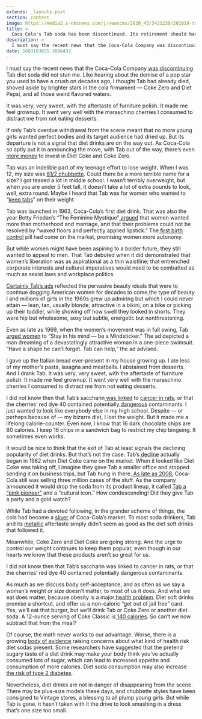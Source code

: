 ```yaml
--- 
extends: _layouts.post 
section: content 
image: https://media2.s-nbcnews.com/j/newscms/2020_43/3421230/201019-tab-soda-think-main-cover-cs_af35432b9eb848e6504f6ca2b5dacd03.nbcnews-fp-1200-630.jpg 
title: > 
  Coca Cola's Tab soda has been discontinued. Its retirement should have come decades ago. 
description: > 
  I must say the recent news that the Coca-Cola Company was discontinuing Tab diet soda did not stun me.But its departure is not a signal that diet drinks are on the way out.It would be nice to think that the exit of Tab at least signals the declining popularity of diet drinks.Yes, we’ll eat that burger, but we’ll drink Tab or Coke Zero or another diet soda.Diet soda consumption may also increase the risk of type 2 diabetes. 
date: 1603183855.3886437 
--- 
```

<div><p class="endmarkEnabled">I must say the recent news that the Coca-Cola Company<a href="https://www.nbcnews.com/business/business-news/coca-cola-will-stop-selling-tab-other-products-end-2020-n1243728"> was discontinuing</a> Tab diet soda did not stun me. Like hearing about the demise of a pop star you used to have a crush on decades ago, I thought Tab had already died, shoved aside by brighter stars in the cola firmament &#8212; Coke Zero and Diet Pepsi, and all those weird flavored waters.</p><p class="text___34YRE ma0 mt6 f8 lh-none founders-cond">It was very, very sweet, with the aftertaste of furniture polish. It made me feel grownup. It went very well with the maraschino cherries I consumed to distract me from not eating desserts.</p><p class="endmarkEnabled">If only Tab&#8217;s overdue withdrawal from the scene meant that no more young girls wanted perfect bodies and its target audience had dried up. But its departure is not a signal that diet drinks are on the way out. As Coca-Cola so aptly put it in announcing the move, with Tab out of the way, there&#8217;s even <a href="https://www.coca-colacompany.com/news/coca-cola-reshapes-beverage-portfolio-for-growth-and-scale">more money</a> to invest in Diet Coke and Coke Zero.</p><p></p><p id="taboolaReadMoreBelow"></p><p class="endmarkEnabled">Tab was an indelible part of my teenage effort to lose weight. When I was 12, my size was <a href="https://boingboing.net/2011/11/18/chubettes-the-badly-named-clo.html">81/2 chubbette</a>. Could there be a more terrible name for a size? I got teased a lot in middle school. I wasn&#8217;t terribly overweight, but when you are under 5 feet tall, it doesn&#8217;t take a lot of extra pounds to look, well, extra round. Maybe I heard that Tab was for women who wanted to &#8220;<a href="https://kutv.com/news/nation-world/rip-tab-coke-discontinuing-its-first-diet-drink">keep tabs</a>&#8221; on their weight.</p><p class="endmarkEnabled">Tab was launched in 1963, Coca-Cola&#8217;s first diet drink. That was also the year Betty Friedan&#8217;s &#8220;The Feminine Mystique&#8221;<a href="https://www.goodreads.com/author/quotes/21798.Betty_Friedan"> argued</a> that women wanted more than motherhood and marriage, and that their problems could not be resolved by &#8220;waxed floors and perfectly applied lipstick.&#8221; The<a href="https://www.plannedparenthood.org/files/1514/3518/7100/Pill_History_FactSheet.pdf"> first birth control</a> pill had come on the market, promising women more autonomy.</p><p class="endmarkEnabled">But while women might have been aspiring to a bolder future, they still wanted to appeal to men. That Tab debuted when it did demonstrated that women&#8217;s liberation was as aspirational as a thin waistline; that entrenched corporate interests and cultural imperatives would need to be combatted as much as sexist laws and workplace politics.</p><p class="endmarkEnabled"><a href="https://www.nbcnews.com/nightly-news/video/tab-fizzles-out-as-coca-cola-retires-its-first-diet-soda-94007877591">Certainly Tab&#8217;s ads</a> reflected the pervasive beauty ideals that were to continue dogging American women for decades to come,the type of beauty I and millions of girls in the 1960s grew up admiring but which I could never attain &#8212; lean, tan, usually blonde; attractive in a bikini, on a bike or picking up their toddler, while showing off how swell they looked in shorts. They were hip but wholesome, sexy but subtle, energetic but nonthreatening.</p><p class="endmarkEnabled">Even as late as 1969, when the women&#8217;s movement was in full swing, Tab<a href="http://blog.modernmechanix.com/stay-in-his-mind-be-a-mindsticker/"> urged women</a> to &#8220;Stay in his mind &#8212; be a Mindsticker.&#8221; The ad depicted a man dreaming of a devastatingly attractive woman in a one-piece swimsuit. &#8220;Have a shape he can&#8217;t forget. Tab can help,&#8221; the ad advised.</p><p></p><p class="endmarkEnabled">I gave up the Italian bread ever-present in my house growing up. I ate less of my mother&#8217;s pasta, lasagna and meatballs. I abstained from desserts. And I drank Tab. It was very, very sweet, with the aftertaste of furniture polish. It made me feel grownup. It went very well with the maraschino cherries I consumed to distract me from not eating desserts.</p><p class="endmarkEnabled">I did not know then that Tab&#8217;s saccharin<a href="https://cspinet.org/new/201312311.html"> was linked</a> to <a href="https://www.ncbi.nlm.nih.gov/pmc/articles/PMC1637197/#:~:text=Saccharin%20is%20carcinogenic%20for%20the,bladder%20carcinogenesis%20than%20female%20rats">cancer in rats</a>, or that the cherries&#8217; red dye 40 contained potentially<a href="https://www.healthline.com/nutrition/food-dyes#TOC_TITLE_HDR_4"> dangerous</a> contaminants. I just wanted to look like everybody else in my high school. Despite &#8212; or perhaps because of &#8212; my bizarre diet, I lost the weight. But it made me a lifelong calorie-counter. Even now, I know that 16 dark chocolate chips are 80 calories. I keep 16 chips in a sandwich bag to restrict my chip bingeing. It sometimes even works.</p><p class="endmarkEnabled">It would be nice to think that the exit of Tab at least signals the declining popularity of diet drinks. But that&#8217;s not the case. Tab&#8217;s<a href="https://archive.fortune.com/galleries/2009/fortune/0910/gallery.cult_soda.fortune/3.html"> decline</a> actually began in 1982 when Diet Coke came on the market. When it looked like Diet Coke was taking off, I imagine they gave Tab a smaller office and stopped sending it on business trips, but Tab hung in there.<a href="https://archive.fortune.com/galleries/2009/fortune/0910/gallery.cult_soda.fortune/3.html"> As late as 2008</a>, Coca-Cola still was selling three million cases of the stuff. As the company announced it would drop the soda from its product lineup, it called <a href="https://www.coca-colacompany.com/news/coca-cola-reshapes-beverage-portfolio-for-growth-and-scale">Tab a &#8220;pink pioneer&#8221;</a> and a &#8220;cultural icon.&#8221; How condescending! Did they give Tab a party and a gold watch?</p><p></p><p class="endmarkEnabled">While Tab had a devoted following, in the grander scheme of things, the cola had become a <a href="https://www.nytimes.com/2020/10/16/business/coca-cola-tab.html">sliver</a> of Coca-Cola&#8217;s market. To most soda drinkers, Tab and its <a href="https://drinks.seriouseats.com/2011/11/soda-any-tab-fans-out-there.html">metallic</a> aftertaste simply didn&#8217;t seem as good as the diet soft drinks that followed it.</p><p class="endmarkEnabled">Meanwhile, Coke Zero and Diet Coke are going strong. And the urge to control our weight continues to keep them popular, even though in our hearts we know that these products aren&#8217;t so great for us.</p><p class="text___34YRE ma0 mt6 f8 lh-none founders-cond">I did not know then that Tab&#8217;s saccharin was linked to cancer in rats, or that the cherries&#8217; red dye 40 contained potentially dangerous contaminants.</p><p class="endmarkEnabled">As much as we discuss body self-acceptance, and as often as we say a woman&#8217;s weight or size doesn&#8217;t matter, to most of us it does. And what we eat does matter, because obesity is a major<a href="https://www.cdc.gov/healthyweight/effects/index.html"> health problem</a>. Diet soft drinks promise a shortcut, and offer us a non-caloric &#8220;get out of jail free&#8221; card. Yes, we&#8217;ll eat that burger, but we&#8217;ll drink Tab or Coke Zero or another diet soda. A 12-ounce serving of Coke Classic is<a href="https://medlineplus.gov/ency/patientinstructions/000888.htm"> 140 calories</a>. So can&#8217;t we now subtract that from the meal?</p><p class="endmarkEnabled">Of course, the math never works to our advantage. Worse, there is a growing <a href="https://health.clevelandclinic.org/3-reasons-you-should-kick-your-diet-soda-habit/">body of evidence</a> raising concerns about what kind of health risk diet sodas present. Some researchers have suggested that the pretend sugary taste of a diet drink may make your body think you&#8217;ve actually consumed lots of sugar, which can lead to increased appetite and consumption of more calories. Diet soda consumption may also increase<a href="https://care.diabetesjournals.org/content/32/4/688"> the risk of type 2 diabetes</a>.</p><p></p><p class="endmarkEnabled">Nevertheless, diet drinks are not in danger of disappearing from the scene. There may be plus-size models these days, and chubbette styles have been consigned to Vintage stores, a blessing to all plump young girls. But while Tab is gone, it hasn&#8217;t taken with it the drive to look smashing in a dress that&#8217;s one size too small.</p></div>